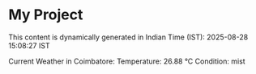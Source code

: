 # My Project

This content is dynamically generated in Indian Time (IST): 2025-08-28 15:08:27 IST


Current Weather in Coimbatore:
Temperature: 26.88 °C
Condition: mist
